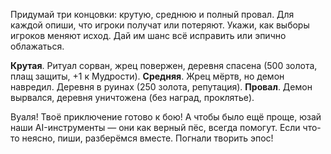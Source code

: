 Придумай три концовки: крутую, среднюю и полный провал. Для каждой опиши, что игроки получат или потеряют. Укажи, как выборы игроков меняют исход. Дай им шанс всё исправить или эпично облажаться.

**Крутая**. Ритуал сорван, жрец повержен, деревня спасена (500 золота, плащ защиты, +1 к Мудрости). **Средняя**. Жрец мёртв, но демон навредил. Деревня в руинах (250 золота, репутация). **Провал**. Демон вырвался, деревня уничтожена (без наград, проклятье).

Вуаля! Твоё приключение готово к бою! А чтобы было ещё проще, юзай наши AI-инструменты — они как верный пёс, всегда помогут. Если что-то неясно, пиши, разберёмся вместе. Погнали творить эпос!